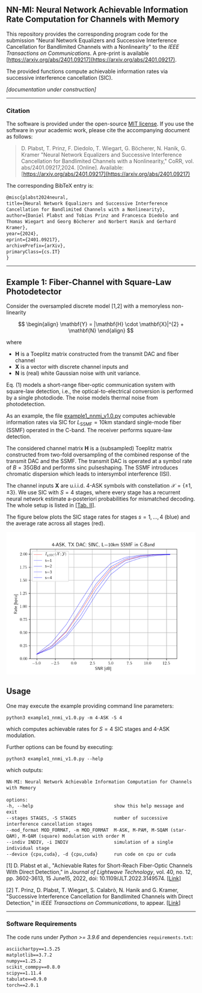 ## NN-MI: Neural Network Achievable Information Rate Computation for Channels with Memory


This repository provides the corresponding program code for the submission "Neural Network Equalizers and Successive Interference Cancellation for Bandlimited Channels with a Nonlinearity" to the *IEEE Transactions on Communications*. A pre-print is available [https://arxiv.org/abs/2401.09217](https://arxiv.org/abs/2401.09217).

The provided functions compute achievable information rates via successive interference cancellation (SIC). 


*[documentation under construction]*

---

### Citation

The software is provided under the open-source [MIT license](https://opensource.org/licenses/MIT). If you use the software in your academic work, please cite the accompanying document as follows: 

> D. Plabst, T. Prinz, F. Diedolo, T. Wiegart, G. Böcherer, N. Hanik, G. Kramer "Neural Network Equalizers and Successive Interference Cancellation for Bandlimited Channels with a Nonlinearity," CoRR, vol. abs/2401.09217,2024. [Online]. Available: [https://arxiv.org/abs/2401.09217](https://arxiv.org/abs/2401.09217)


The corresponding BibTeX entry is:

    @misc{plabst2024neural,
    title={Neural Network Equalizers and Successive Interference Cancellation for Bandlimited Channels with a Nonlinearity},
    author={Daniel Plabst and Tobias Prinz and Francesca Diedolo and Thomas Wiegart and Georg Böcherer and Norbert Hanik and Gerhard Kramer},
    year={2024},
    eprint={2401.09217},
    archivePrefix={arXiv},
    primaryClass={cs.IT}
    }


 ---

## Example 1: Fiber-Channel with Square-Law Photodetector

Consider the oversampled discrete model [1,2] with a memoryless non-linearity

$$
\begin{align}
\mathbf{Y} = |\mathbf{H} \cdot \mathbf{X}|^{2} + \mathbf{N}
\end{align}
$$

where

- $\mathbf{H}$ is a Toeplitz matrix constructed from the transmit DAC and fiber channel
- $\mathbf{X}$ is a vector with discrete channel inputs and
- $\mathbf{N}$ is (real) white Gaussian noise with unit variance.

Eq. (1) models a short-range fiber-optic communication system with square-law detection, i.e., the optical-to-electrical conversion is performed by a single photodiode. The noise models thermal noise from photodetection.

As an example, the file [example1_nnmi_v1.0.py](example1_nnmi_v1.0.py) computes achievable information rates via SIC for $L_\text{SSMF} = 10 \mathrm{km}$ standard single-mode fiber (SSMF) operated in the C-band. The receiver performs square-law detection. 

The considered channel matrix $\mathbf{H}$ is a (subsampled) Toeplitz matrix constructed from two-fold oversampling of the combined response of the transmit DAC and the SSMF. The transmit DAC is operated at a symbol rate of $B = 35 \mathrm{GBd}$ and performs sinc pulseshaping. The SSMF introduces chromatic dispersion which leads to intersymbol interference (ISI). 

The channel inputs $\mathbf{X}$ are u.i.i.d. 4-ASK symbols with constellation $\mathcal{X} = \left\lbrace\pm 1, \pm 3\right\rbrace$. We use SIC with $S=4$ stages, where every stage has a recurrent neural network estimate a-posteriori probabilities for mismatched decoding. The whole setup is listed in [[Tab. II]](https://arxiv.org/pdf/2401.09217.pdf). 

The figure below plots the SIC stage rates for stages $s=1,\ldots,4$ (blue) and the average rate across all stages (red).

![4-ASK](nnmi/numerical/4-ASK_L10km_SINC_35GBd.png)


<!-- TODO: Configure to reproduce Fig. 9>

## Example 2: Single-Carrier Communication System with Nonlinear Transmit Power Amplifier

*[soon]*


## Example 3: Linear Communication System with Intersymbol Interference

*[soon]*

<!--
Consider the discrete model with a real 1-bit ADC [cite]: 

$$\mathbf{Y} = \sqrt{P_\text{tx}}\cdot \mathrm{sign}{(\mathbf{H} \mathbf{X})} + \mathbf{N}$$

and where

- $P_\text{tx}$ is the average transmit power 
- $\mathbf{H}$ is a sinc Toeplitz precoder matrix
- $\mathbf{X}$ are iid discrete channel inputs and
- $\mathbf{N}$ is (real) white Gaussian noise with unit variance.

It is straightforward to extend the code to other noise distributions, or memoryless nonlinearities. 

-->

## Usage

One may execute the example providing command line parameters:

    python3 example1_nnmi_v1.0.py -m 4-ASK -S 4

which computes achievable rates for $S=4$ SIC stages and 4-ASK modulation. 

Further options can be found by executing: 

    python3 example1_nnmi_v1.0.py --help

which outputs: 

    NN-MI: Neural Network Achievable Information Computation for Channels with Memory

    options:
    -h, --help                              show this help message and exit
    --stages STAGES, -S STAGES              number of successive interference cancellation stages
    --mod_format MOD_FORMAT, -m MOD_FORMAT  M-ASK, M-PAM, M-SQAM (star-QAM), M-QAM (square) modulation with order M
    --indiv INDIV, -i INDIV                 simulation of a single individual stage
    --device {cpu,cuda}, -d {cpu,cuda}      run code on cpu or cuda


[1] D. Plabst et al., "Achievable Rates for Short-Reach Fiber-Optic Channels With Direct Detection," in *Journal of Lightwave Technology*, vol. 40, no. 12, pp. 3602-3613, 15 June15, 2022, doi: 10.1109/JLT.2022.3149574. [[Link]](https://ieeexplore.ieee.org/document/9707620)

[2] T. Prinz, D. Plabst, T. Wiegart, S. Calabrò, N. Hanik and G. Kramer, "Successive Interference Cancellation for Bandlimited Channels with Direct Detection," in *IEEE Transactions on Communications*, to appear. [[Link]](https://ieeexplore.ieee.org/document/10328977)

 ---

### Software Requirements 

The code runs under *Python >= 3.9.6* and dependencies `requirements.txt`:  

    asciichartpy==1.5.25
    matplotlib==3.7.2
    numpy==1.25.2
    scikit_commpy==0.8.0
    scipy==1.11.4
    tabulate==0.9.0
    torch==2.0.1
